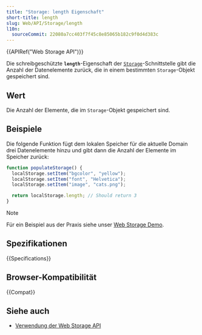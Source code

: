 ```yaml
---
title: "Storage: length Eigenschaft"
short-title: length
slug: Web/API/Storage/length
l10n:
  sourceCommit: 22080a7cc403f7f45c8e85065b182c9f0d4d383c
---
```


{{APIRef("Web Storage API")}}

Die schreibgeschützte **`length`**-Eigenschaft der
[`Storage`](/de/docs/Web/API/Storage)-Schnittstelle gibt die Anzahl der Datenelemente zurück, die in einem bestimmten `Storage`-Objekt gespeichert sind.

## Wert

Die Anzahl der Elemente, die im `Storage`-Objekt gespeichert sind.

## Beispiele

Die folgende Funktion fügt dem lokalen Speicher für die aktuelle Domain drei Datenelemente hinzu und gibt dann die Anzahl der Elemente im Speicher zurück:

```js
function populateStorage() {
  localStorage.setItem("bgcolor", "yellow");
  localStorage.setItem("font", "Helvetica");
  localStorage.setItem("image", "cats.png");

  return localStorage.length; // Should return 3
}
```

> [!NOTE]
> Für ein Beispiel aus der Praxis siehe unser [Web Storage Demo](https://mdn.github.io/dom-examples/web-storage/).

## Spezifikationen

{{Specifications}}

## Browser-Kompatibilität

{{Compat}}

## Siehe auch

- [Verwendung der Web Storage API](/de/docs/Web/API/Web_Storage_API/Using_the_Web_Storage_API)
